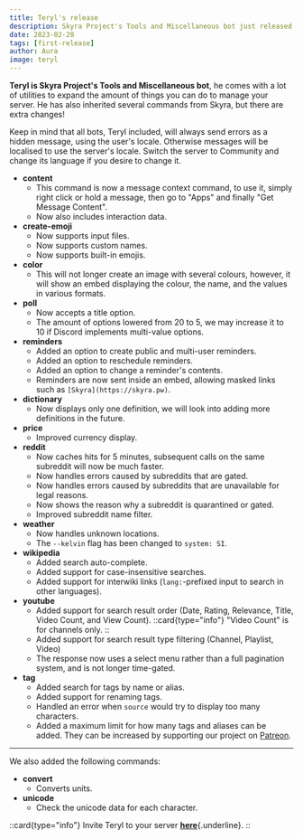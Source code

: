 ```yaml
---
title: Teryl's release
description: Skyra Project's Tools and Miscellaneous bot just released!
date: 2023-02-20
tags: [first-release]
author: Aura
image: teryl
---
```


**Teryl is Skyra Project's Tools and Miscellaneous bot**, he comes with a lot of utilities to expand the amount of things you can do to manage your server. He has also inherited several commands from Skyra, but there are extra changes!

Keep in mind that all bots, Teryl included, will always send errors as a hidden message, using the user's locale. Otherwise messages will be localised to use the server's locale. Switch the server to Community and change its language if you desire to change it.

-   **content**
    -   This command is now a message context command, to use it, simply right click or hold a message, then go to "Apps" and finally "Get Message Content".
    -   Now also includes interaction data.
-   **create-emoji**
    -   Now supports input files.
    -   Now supports custom names.
    -   Now supports built-in emojis.
-   **color**
    -   This will not longer create an image with several colours, however, it will show an embed displaying the colour, the name, and the values in various formats.
-   **poll**
    -   Now accepts a title option.
    -   The amount of options lowered from 20 to 5, we may increase it to 10 if Discord implements multi-value options.
-   **reminders**
    -   Added an option to create public and multi-user reminders.
    -   Added an option to reschedule reminders.
    -   Added an option to change a reminder's contents.
    -   Reminders are now sent inside an embed, allowing masked links such as `[Skyra](https://skyra.pw)`.
-   **dictionary**
    -   Now displays only one definition, we will look into adding more definitions in the future.
-   **price**
    -   Improved currency display.
-   **reddit**
    -   Now caches hits for 5 minutes, subsequent calls on the same subreddit will now be much faster.
    -   Now handles errors caused by subreddits that are gated.
    -   Now handles errors caused by subreddits that are unavailable for legal reasons.
    -   Now shows the reason why a subreddit is quarantined or gated.
    -   Improved subreddit name filter.
-   **weather**
    -   Now handles unknown locations.
    -   The `--kelvin` flag has been changed to `system: SI`.
-   **wikipedia**
    -   Added search auto-complete.
    -   Added support for case-insensitive searches.
    -   Added support for interwiki links (`lang:`-prefixed input to search in other languages).
-   **youtube**
    -   Added support for search result order (Date, Rating, Relevance, Title, Video Count, and View Count).
        ::card{type="info"}
        "Video Count" is for channels only.
        ::
    -   Added support for search result type filtering (Channel, Playlist, Video)
    -   The response now uses a select menu rather than a full pagination system, and is not longer time-gated.
-   **tag**
    -   Added search for tags by name or alias.
    -   Added support for renaming tags.
    -   Handled an error when `source` would try to display too many characters.
    -   Added a maximum limit for how many tags and aliases can be added. They can be increased by supporting our project on [Patreon](https://donate.skyra.pw).

---

We also added the following commands:

-   **convert**
    -   Converts units.
-   **unicode**
    -   Check the unicode data for each character.

::card{type="info"}
Invite Teryl to your server [**here**](https://discord.com/api/oauth2/authorize?client_id=948377583626637343&permissions=1074004032&scope=bot%20applications.commands){.underline}.
::
